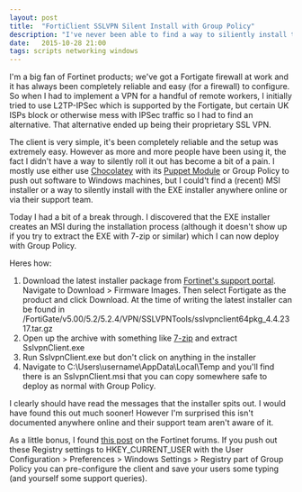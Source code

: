 ```yaml
---
layout: post
title:  "FortiClient SSLVPN Silent Install with Group Policy"
description: "I've never been able to find a way to siliently install the Fortinet SSLVPN client with Group Policy or otherwise. Today I had a bit of a break through."
date:   2015-10-28 21:00
tags: scripts networking windows
---
```


I'm a big fan of Fortinet products; we've got a Fortigate firewall at work and it has always been completely reliable and easy (for a firewall) to configure. So when I had to implement a VPN for a handful of remote workers, I initially tried to use L2TP-IPSec which is supported by the Fortigate, but certain UK ISPs block or otherwise mess with IPSec traffic so I had to find an alternative. That alternative ended up being their proprietary SSL VPN.

The client is very simple, it's been completely reliable and the setup was extremely easy. However as more and more people have been using it, the fact I didn't have a way to silently roll it out has become a bit of a pain. I mostly use either use [Chocolatey](https://chocolatey.org) with its [Puppet Module](https://github.com/chocolatey/puppet-chocolatey) or Group Policy to push out software to Windows machines, but I could't find a (recent) MSI installer or a way to silently install with the EXE installer anywhere online or via their support team.

Today I had a bit of a break through. I discovered that the EXE installer creates an MSI during the installation process (although it doesn't show up if you try to extract the EXE with 7-zip or similar) which I can now deploy with Group Policy.

Heres how:
1. Download the latest installer package from [Fortinet's support portal](https://support.fortinet.com). Navigate to Download > Firmware Images. Then select Fortigate as the product and click Download. At the time of writing the latest installer can be found in /FortiGate/v5.00/5.2/5.2.4/VPN/SSLVPNTools/sslvpnclient64pkg_4.4.2317.tar.gz
2. Open up the archive with something like [7-zip](http://www.7-zip.org/) and extract SslvpnClient.exe
3. Run SslvpnClient.exe but don't click on anything in the installer
4. Navigate to C:\Users\username\AppData\Local\Temp and you'll find there is an SslvpnClient.msi that you can copy somewhere safe to deploy as normal with Group Policy.

I clearly should have read the messages that the installer spits out. I would have found this out much sooner! However I'm surprised this isn't documented anywhere online and their support team aren't aware of it.

As a little bonus, I found [this post](https://forum.fortinet.com/tm.aspx?m=96610) on the Fortinet forums. If you push out these Registry settings to HKEY_CURRENT_USER with the User Configuration > Preferences > Windows Settings > Registry part of Group Policy you can pre-configure the client and save your users some typing (and yourself some support queries).